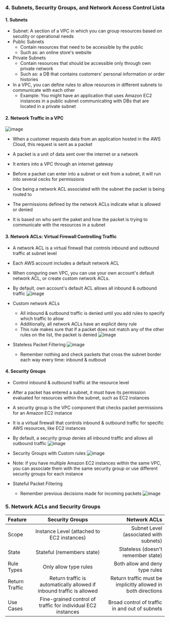 ### 4. Subnets, Security Groups, and Network Access Control Lista

#### 1. Subnets
- Subnet: A section of a VPC in which you can group resources based on secutity or operational needs
- Public Subnets
  - Contain resources that need to be accessible by the public
  - Such as: an online store's website
- Private Subnets
  - Contain resources that should be accessible only through own private network
  - Such as: a DB that contains customers' personal information or order histories
- In a VPC, you can define rules to allow resources in different subnets to communicate with each other
  - Example: You might have an application that uses Amazon EC2 instances in a public subnet communicating with DBs that are located in a private subnet

#### 2. Network Traffic in a VPC
![image](https://github.com/user-attachments/assets/af612728-3003-4306-b159-777c60e645d6)
- When a customer requests data from an application hosted in the AWS Cloud, this request is sent as a packet
- A packet is a unit of data sent over the internet or a network

- It enters into a VPC through an internet gateway
- Before a packet can enter into a subnet or exit from a subnet, it will run into several cecks for permissions

- One being a network ACL associated with the subnet the packet is being routed to
- The permissions defined by the network ACLs indicate what is allowed or denied
- It is based on who sent the paket and how the packet is trying to communicate with the resources in a subnet

#### 3. Network ACLs: Virtual Firewall Controlling Traffic
- A network ACL is a virtual firewall that controls inbound and outbound traffic at subnet level

- Each AWS account includes a default network ACL
- When conguring own VPC, you can use your own account's default network ACL, or create custom network ACLs.
- By default, own account's default ACL allows all inbound & outbound traffic
  ![image](https://github.com/user-attachments/assets/ff1c3cb4-2e4c-42ce-8322-520574b33a06)

- Custom network ACLs
  - All inbound & outbound traffic is denied until you add rules to specify which traffic to allow
  - Additionally, all network ACLs have an explicit deny rule
  - This rule makes sure that if a packet does not match any of the other rules on the list, the packet is denied
    ![image](https://github.com/user-attachments/assets/7f4d3afd-b6c8-4bcd-ad00-36ab857b5db7)

- Stateless Packet Filtering
  ![image](https://github.com/user-attachments/assets/13d7dda5-8b5f-4449-b648-3d0892251232)
  - Remember nothing and check packets that cross the subnet border each way every time: inbound & outboud

#### 4. Security Groups
- Control inbound & outbound traffic at the resource level

- After a packet has entered a subnet, it must have its permission evaluated for resources within the subnet, such as EC2 instances
- A security group is the VPC component that checks packet permissions for an Amazon EC2 instance
- It is a virtual firewall that controls inbound & outbound traffic for specific AWS resources, like EC2 instances

- By default, a security group denies all inbound traffic and allows all outbound traffic
  ![image](https://github.com/user-attachments/assets/c0a26900-5c9d-4d3f-9135-7574887fafe2)
- Security Groups with Custom rules
  ![image](https://github.com/user-attachments/assets/6088dd01-49a6-43f0-8d5e-f5cf76767010)

- Note: if you have multiple Amazon EC2 instances within the same VPC, you can associate them with the same security group or use different security groups for each instance

- Stateful Packet Filtering
  - Remember previous decisions made for incoming packets
    ![image](https://github.com/user-attachments/assets/24a9cfc8-d484-4f60-921c-48b921e43c99)

### 5. Network ACLs and Security Groups
| Feature              | Security Groups | Network ACLs |
| :---------------- | :------: | ----: |
| Scope        |   Instance Level (attached to EC2 instances)   |  Subnet Level (associated with subnets)  |
| State           |   Stateful (remembers state)   |  Stateless (doesn't remember state)  |
| Rule Types    |  Only allow type rules   |  Both allow and deny type rules  |
| Return Traffic |  Return traffic is automatically allowed if inbound traffic is allowed   |  Return traffic must be implicitly allowed in both directions  |
| Use Cases |  Fine-grained control of traffic for individual EC2 instances   |  Broad control of traffic in and out of subnets  |





